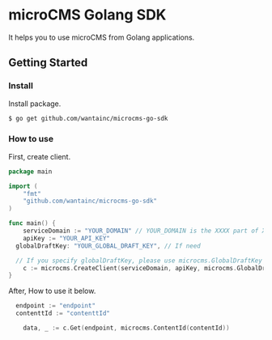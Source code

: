 # microCMS Golang SDK

It helps you to use microCMS from Golang applications.

## Getting Started

### Install

Install package.

```bash
$ go get github.com/wantainc/microcms-go-sdk 
```

### How to use

First, create client.

```go
package main

import (
	"fmt"
	"github.com/wantainc/microcms-go-sdk"
)

func main() {
	serviceDomain := "YOUR_DOMAIN" // YOUR_DOMAIN is the XXXX part of XXXX.microcms.io
	apiKey := "YOUR_API_KEY"
  globalDraftKey: "YOUR_GLOBAL_DRAFT_KEY", // If need 

  // If you specify globalDraftKey, please use microcms.GlobalDraftKey
	c := microcms.CreateClient(serviceDomain, apiKey, microcms.GlobalDraftKey(globalDraftKey))
}
```

After, How to use it below.

```go
  endpoint := "endpoint"
  contenttId := "contenttId" 

	data, _ := c.Get(endpoint, microcms.ContentId(contentId))
```
